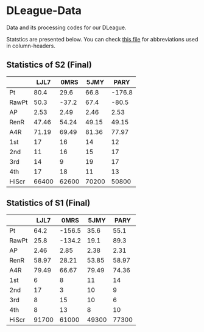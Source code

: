 # DLeague-Data

Data and its processing codes for our DLeague.

Statstics are presented below. You can check [this file](./docs/abbr_reference.md) for abbreviations used in column-headers.

## Statistics of S2 (Final)

|       |     LJL7 |     0MRS |     5JMY |     PARY |
|-------|----------|----------|----------|----------|
| Pt    |    80.4  |    29.6  |    66.8  |  -176.8  |
| RawPt |    50.3  |   -37.2  |    67.4  |   -80.5  |
| AP    |     2.53 |     2.49 |     2.46 |     2.53 |
| RenR  |    47.46 |    54.24 |    49.15 |    49.15 |
| A4R   |    71.19 |    69.49 |    81.36 |    77.97 |
| 1st   |    17    |    16    |    14    |    12    |
| 2nd   |    11    |    16    |    15    |    17    |
| 3rd   |    14    |     9    |    19    |    17    |
| 4th   |    17    |    18    |    11    |    13    |
| HiScr | 66400    | 62600    | 70200    | 50800    |

## Statistics of S1 (Final)

|       |     LJL7 |     0MRS |     5JMY |     PARY |
|-------|----------|----------|----------|----------|
| Pt    |    64.2  |  -156.5  |    35.6  |    55.1  |
| RawPt |    25.8  |  -134.2  |    19.1  |    89.3  |
| AP    |     2.46 |     2.85 |     2.38 |     2.31 |
| RenR  |    58.97 |    28.21 |    53.85 |    58.97 |
| A4R   |    79.49 |    66.67 |    79.49 |    74.36 |
| 1st   |     6    |     8    |    11    |    14    |
| 2nd   |    17    |     3    |    10    |     9    |
| 3rd   |     8    |    15    |    10    |     6    |
| 4th   |     8    |    13    |     8    |    10    |
| HiScr | 91700    | 61000    | 49300    | 77300    |
